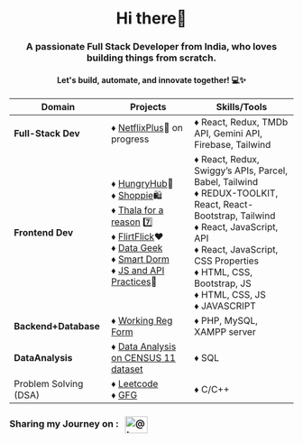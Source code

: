 <h1 align="center">Hi there👋</h1>
<h3 align="center">A passionate Full Stack Developer from India, who loves building things from scratch.</h3>
<h4 align="center">Let's build, automate, and innovate together! 💻✨</h4>


| Domain                                        | Projects                                                                                              | Skills/Tools |
|--------------------------                     |-------------------------------------------------------                                                | ---------------
| **Full-Stack Dev**                        |  <!-- ♦ [ChitChat](https://github.com/aniketsinha2002/ChitChat) (on Progress) <br> -->  ♦ [NetflixPlus](https://github.com/aniketsinha2002/NetflixGPT)🍿 on progress                      | <!-- ♦ MERN, Socket.IO, Postman <br> --> ♦ React, Redux, TMDb API, Gemini API, Firebase, Tailwind
| **Frontend Dev**                          | ♦ [HungryHub](https://github.com/aniketsinha2002/HungryHub)🍔 <br> ♦ [Shoppie](https://github.com/aniketsinha2002/Shoppie)🛍️ <br> ♦ [Thala for a reason](https://github.com/aniketsinha2002/Thala-For-A-Reason) 7️⃣  <br> ♦ [FlirtFlick](https://github.com/aniketsinha2002/FlirtFlick)❤️ <br> ♦ [Data Geek](https://github.com/aniketsinha2002/DataGeek)   <br> ♦ [Smart Dorm](https://github.com/aniketsinha2002/smartdorm.github.io) <br> ♦ [JS and API Practices](https://github.com/aniketsinha2002/Javascript-and-API-practices)🐛 |  ♦ React, Redux, Swiggy’s APIs, Parcel, Babel, Tailwind <br> ♦ REDUX-TOOLKIT, React, React-Bootstrap, Tailwind <br> ♦ React, JavaScript, API <br> ♦ React, JavaScript, CSS Properties <br> ♦ HTML, CSS, Bootstrap, JS <br> ♦ HTML, CSS, JS <br> ♦ JAVASCRIPT 
| **Backend+Database**                            | ♦ [Working Reg Form](https://github.com/aniketsinha2002/Working-Registration-Form)  | ♦ PHP, MySQL, XAMPP server
| **DataAnalysis**                                  | ♦ [Data Analysis on CENSUS 11 dataset](https://github.com/aniketsinha2002/SQL_Data_Analysis_CENSUS2011)    | ♦ SQL 
| Problem Solving (DSA)                                  | ♦ [Leetcode](https://leetcode.com/aniketsinha2002/)  <br> ♦ [GFG](https://auth.geeksforgeeks.org/user/decodersinha)                                                                                  | ♦ C/C++


<h3 align="left">
Sharing my Journey on :
&nbsp;&nbsp;<a href="https://twitter.com/Aniket_16May" target="blank"><img align="center" src="https://raw.githubusercontent.com/rahuldkjain/github-profile-readme-generator/master/src/images/icons/Social/twitter.svg" alt="@truptimane9" height="30" width="40" /></a>
</h3>
